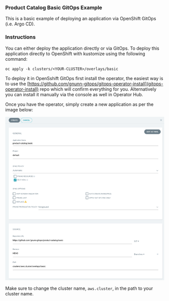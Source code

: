 ### Product Catalog Basic GitOps Example

This is a basic example of deploying an application via OpenShift GitOps (i.e. Argo CD).

### Instructions

You can either deploy the application directly or via GitOps. To deploy this application directly to OpenShift with kustomize using the following command:

```
oc apply -k clusters/<YOUR-CLUSTER>/overlays/basic
```

To deploy it in OpenSshift GitOps first install the operator, the easiest way is to use the [https://github.com/gnunn-gitops/gitops-operator-install](gitops-operator-install) repo which will confirm everything for you. Alternatively you can install it manually via the console as well in Operator Hub.

Once you have the operator, simply create a new application as per the image below:

![alt text](https://raw.githubusercontent.com/gnunn-gitops/product-catalog-basic/master/docs/images/argocd-create-app.png)

Make sure to change the cluster name, `aws.cluster`, in the path to your cluster name.
